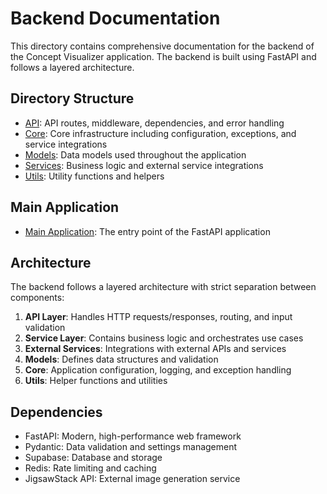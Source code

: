 # Backend Documentation

This directory contains comprehensive documentation for the backend of the Concept Visualizer application. The backend is built using FastAPI and follows a layered architecture.

## Directory Structure

- [API](api/README.md): API routes, middleware, dependencies, and error handling
- [Core](core/README.md): Core infrastructure including configuration, exceptions, and service integrations
- [Models](models/README.md): Data models used throughout the application
- [Services](services/README.md): Business logic and external service integrations
- [Utils](utils/README.md): Utility functions and helpers

## Main Application

- [Main Application](main.md): The entry point of the FastAPI application

## Architecture

The backend follows a layered architecture with strict separation between components:

1. **API Layer**: Handles HTTP requests/responses, routing, and input validation
2. **Service Layer**: Contains business logic and orchestrates use cases
3. **External Services**: Integrations with external APIs and services
4. **Models**: Defines data structures and validation
5. **Core**: Application configuration, logging, and exception handling
6. **Utils**: Helper functions and utilities

## Dependencies

- FastAPI: Modern, high-performance web framework
- Pydantic: Data validation and settings management
- Supabase: Database and storage
- Redis: Rate limiting and caching
- JigsawStack API: External image generation service
